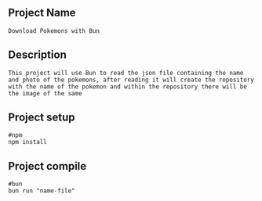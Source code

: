 ## Project Name

```
Download Pokemons with Bun
```

## Description

```
This project will use Bun to read the json file containing the name and photo of the pokemons, after reading it will create the repository with the name of the pokemon and within the repository there will be the image of the same
```

## Project setup

```
#npm
npm install

```

## Project compile

```
#bun
bun run "name-file"
```
